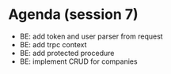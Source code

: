 # Agenda (session 7)

- BE: add token and user parser from request
- BE: add trpc context
- BE: add protected procedure
- BE: implement CRUD for companies
